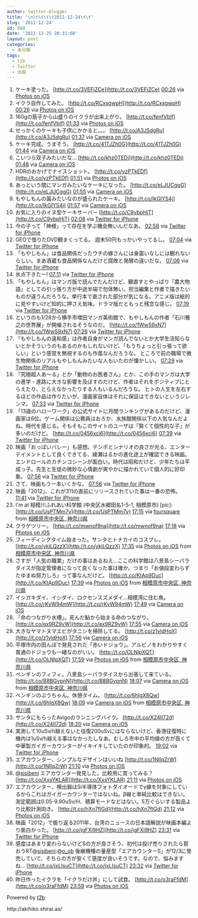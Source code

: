 ```yaml
---
author: twitter-blogger
title: "\n\t\t\t\t2011-12-24\t\t"
slug: '2011-12-24'
id: 880
date: '2011-12-25 20:31:00'
layout: post
categories:
  - 未分類
tags:
  - t2b
  - Twitter
  - 出張
---
```


<div xmlns:georss="http://www.georss.org/georss">

1.  <span><span>ケーキ塗った。 [http://t.co/3VEFiZCe](http://t.co/3VEFiZCe)</span> <span>[<span>00:26</span>](http://twitter.com/o_ob/status/150537837639499777) <span>via [Photos on iOS](http://www.apple.com)</span></span></span>
2.  <span><span>イクラ自作してみた。 [http://t.co/RCxsgwpH](http://t.co/RCxsgwpH)</span> <span>[<span>00:26</span>](http://twitter.com/o_ob/status/150537940920041473) <span>via [Photos on iOS](http://www.apple.com)</span></span></span>
3.  <span><span>160gの筋子から山盛りのイクラが出来上がり。 [http://t.co/fenfVbIf](http://t.co/fenfVbIf)</span> <span>[<span>01:33</span>](http://twitter.com/o_ob/status/150554638414917632) <span>via [Photos on iOS](http://www.apple.com)</span></span></span>
4.  <span><span>せっかくのケーキも子供にかかると。。。 [http://t.co/A3J5dgRu](http://t.co/A3J5dgRu)</span> <span>[<span>01:37</span>](http://twitter.com/o_ob/status/150555776384114688) <span>via [Camera on iOS](http://www.apple.com)</span></span></span>
5.  <span><span>ケーキ完成。うまそう。 [http://t.co/41TJZh0G](http://t.co/41TJZh0G)</span> <span>[<span>01:44</span>](http://twitter.com/o_ob/status/150557352486109184) <span>via [Camera on iOS](http://www.apple.com)</span></span></span>
6.  <span><span>こいつら双子みたいだな... [http://t.co/khz0TEDj](http://t.co/khz0TEDj)</span> <span>[<span>01:48</span>](http://twitter.com/o_ob/status/150558503818375168) <span>via [Camera on iOS](http://www.apple.com)</span></span></span>
7.  <span><span>HDRのおかげでナイスショット。 [http://t.co/yzPTkEDf](http://t.co/yzPTkEDf)</span> <span>[<span>01:51</span>](http://twitter.com/o_ob/status/150559328863137792) <span>via [Photos on iOS](http://www.apple.com)</span></span></span>
8.  <span><span>あっという間にマンガみたいなケーキになった。 [http://t.co/eLJUCggG](http://t.co/eLJUCggG)</span> <span>[<span>01:55</span>](http://twitter.com/o_ob/status/150560129455108096) <span>via [Camera on iOS](http://www.apple.com)</span></span></span>
9.  <span><span>もやしもんの菌みたいなのが盛られたケーキ。 [http://t.co/IkGIYS4j](http://t.co/IkGIYS4j)</span> <span>[<span>01:57</span>](http://twitter.com/o_ob/status/150560747435474945) <span>via [Camera on iOS](http://www.apple.com)</span></span></span>
10.  <span><span>お気に入りのイヌ型ケーキサーバー [http://t.co/C9ybpHjT](http://t.co/C9ybpHjT)</span> <span>[<span>02:08</span>](http://twitter.com/o_ob/status/150563551239618560) <span>via [Twitter for iPhone](http://twitter.com/#!/download/iphone)</span></span></span>
11.  <span><span>今の子って「神様」って存在を学ぶ機会無いんだなあ。</span> <span>[<span>02:58</span>](http://twitter.com/o_ob/status/150576133925117954) <span>via [Twitter for iPhone](http://twitter.com/#!/download/iphone)</span></span></span>
12.  <span><span>GEOで借りたDVD観まくってる。 週末50円もっかいやってるし。</span> <span>[<span>07:04</span>](http://twitter.com/o_ob/status/150637916723478530) <span>via [Twitter for iPhone](http://twitter.com/#!/download/iphone)</span></span></span>
13.  <span><span>「もやしもん」は食品関係だったウチの嫁さんには身震いなしには観れないらしい。まあ酒蔵も食品関係なんだけど腐敗と発酵の違いだな。</span> <span>[<span>07:06</span>](http://twitter.com/o_ob/status/150638465527201792) <span>via [Twitter for iPhone](http://twitter.com/#!/download/iphone)</span></span></span>
14.  <span><span>氷点下きたー!</span> <span>[<span>07:11</span>](http://twitter.com/o_ob/status/150639724065849345) <span>via [Twitter for iPhone](http://twitter.com/#!/download/iphone)</span></span></span>
15.  <span><span>「もやしもん」はマンガ版で読んでたんだけど、観直すとやっぱり「農大物語」としての引っ張り方が中途半端で勿体無い。担当編集と作者で描きたいものが違うんだろうな。単行本で直された部分が気になる。アニメ版は絵的に見やすいけど知的に押さえ気味。ドラマ版だともっと残念な感じ。</span> <span>[<span>07:19</span>](http://twitter.com/o_ob/status/150641698559635457) <span>via [Twitter for iPhone](http://twitter.com/#!/download/iphone)</span></span></span>
16.  <span><span>というのも1/28から横手市増田マンガ美術館で、もやしもんの作者「石川雅之の世界展」が開催されるそうなのだ。 [http://t.co/1WwS9xN7](http://t.co/1WwS9xN7)</span> <span>[<span>07:26</span>](http://twitter.com/o_ob/status/150643458179219456) <span>via [Twitter for iPhone](http://twitter.com/#!/download/iphone)</span></span></span>
17.  <span><span>「もやしもんの違和感」は作者自身がマンガ読んでないとか大学生活知らないとかそういうのもあるのかもしれないけど、「もうちょっと引っ張って欲しい」という感覚を無視するのも作風なんだろうな。 ところで前の職場で微生物関係のリアルもやしもんみたいな人もいたのが懐かしい。</span> <span>[<span>07:29</span>](http://twitter.com/o_ob/status/150644404636495872) <span>via [Twitter for iPhone](http://twitter.com/#!/download/iphone)</span></span></span>
18.  <span><span>「究極超人あ～る」とか「動物のお医者さん」とか、この手のマンガは大学の進学・進路に大きな影響を及ぼすのだけど、作者はそれをポジティブにとらえたり、とらえなかったりする人もいるんだろうな。 ヒトの人生を左右するほどの作品は作りたいが、漫画家自体はそれに保証はできないというジレンマ。</span> <span>[<span>07:33</span>](http://twitter.com/o_ob/status/150645314968227842) <span>via [Twitter for iPhone](http://twitter.com/#!/download/iphone)</span></span></span>
19.  <span><span>「13歳のハローワーク」の公式サイトに月間ランキングがあるのだけど、漫画家は6位。ゲーム関係は公務員はおろか、水族館関係以下の人気なんだよね。時代を感じる。そもそもこのサイトのユーザは「賢くて個性的な子」が多いのだけど。 [http://t.co/0456xci6](http://t.co/0456xci6)</span> <span>[<span>07:39</span>](http://twitter.com/o_ob/status/150646723319042048) <span>via [Twitter for iPhone](http://twitter.com/#!/download/iphone)</span></span></span>
20.  <span><span>映画「おっぱいバレー」も感想。テンポとシナリオの良さが光る、エンターテイメントとして良くできてる、綾瀬はるかの進化途上が確認できる映画。エンドロールのカチンコシーンが面白い。時代は昭和だけど、少年たちは平成っ子。先生と生徒の微妙な心情劇が爽やかに描かれていて個人的に好印象。</span> <span>[<span>07:56</span>](http://twitter.com/o_ob/status/150650983557505024) <span>via [Twitter for iPhone](http://twitter.com/#!/download/iphone)</span></span></span>
21.  <span><span>さて、映画もう一本いくかな。</span> <span>[<span>07:56</span>](http://twitter.com/o_ob/status/150651086657695744) <span>via [Twitter for iPhone](http://twitter.com/#!/download/iphone)</span></span></span>
22.  <span><span>映画「2012」、これが311の直前にリリースされていた事は一番の恐怖。</span> <span>[<span>11:41</span>](http://twitter.com/o_ob/status/150707575489437696) <span>via [Twitter for iPhone](http://twitter.com/#!/download/iphone)</span></span></span>
23.  <span><span>I'm at 相模川ふれあい科学館 (中央区水郷田名1-5-1, 相模原市) [pic]: [http://t.co/UsPTMm7v](http://t.co/UsPTMm7v)</span> <span>[<span>17:15</span>](http://twitter.com/o_ob/status/150791722820042753) <span>via [foursquare](http://foursquare.com)</span> from [相模原市中央区, 神奈川県<span></span>](http://maps.google.com/maps?q=35.54740801,139.32890296)</span></span>
24.  <span><span>クラゲツリー。 [http://t.co/mwnof9na](http://t.co/mwnof9na)</span> <span>[<span>17:18</span>](http://twitter.com/o_ob/status/150792621407735808) <span>via [Photos on iOS](http://www.apple.com)</span></span></span>
25.  <span><span>フィーディングタイム始まった。サンタとトナカイのコスプレ。 [http://t.co/ykiLQzzX](http://t.co/ykiLQzzX)</span> <span>[<span>17:35</span>](http://twitter.com/o_ob/status/150796735596339200) <span>via [Photos on iOS](http://www.apple.com)</span> from [相模原市中央区, 神奈川県<span></span>](http://maps.google.com/maps?q=35.547523,139.328871)</span></span>
26.  <span><span>さすが「人気の職業」だけの事はあるねえ...ここの科学館は八景島シーパラダイスが指定管理者になって良くなった事は確か。つまり「お値段変わらずたゆまぬ努力しろ」って事なんだけど。 [http://t.co/KtAp9Duc](http://t.co/KtAp9Duc)</span> <span>[<span>17:39</span>](http://twitter.com/o_ob/status/150797681583849472) <span>via [Photos on iOS](http://www.apple.com)</span> from [相模原市中央区, 神奈川県<span></span>](http://maps.google.com/maps?q=35.545562,139.328744)</span></span>
27.  <span><span>イシガキダイ、イシダイ、ロクセンスズメダイ...相模湾に住む魚。 [http://t.co/rKvW94mW](http://t.co/rKvW94mW)</span> <span>[<span>17:49</span>](http://twitter.com/o_ob/status/150800192961118208) <span>via [Camera on iOS](http://www.apple.com)</span></span></span>
28.  <span><span>「命のつながり水槽」。死んだ鮎から始まる命のつながり。 [http://t.co/ex9RZ9vW](http://t.co/ex9RZ9vW)</span> <span>[<span>17:55</span>](http://twitter.com/o_ob/status/150801784171003905) <span>via [Camera on iOS](http://www.apple.com)</span></span></span>
29.  <span><span>大きなヤマトヌマエビがタニシを掃除してる。 [http://t.co/z1vldHoX](http://t.co/z1vldHoX)</span> <span>[<span>17:56</span>](http://twitter.com/o_ob/status/150802086328668161) <span>via [Camera on iOS](http://www.apple.com)</span></span></span>
30.  <span><span>平塚市内の田んぼで発見された「赤いドジョウ」。アルビノをわかりやすく普通のドジョウも一緒なのがいい。 [http://t.co/OLNlpXQT](http://t.co/OLNlpXQT)</span> <span>[<span>17:59</span>](http://twitter.com/o_ob/status/150802925248184320) <span>via [Photos on iOS](http://www.apple.com)</span> from [相模原市中央区, 神奈川県<span></span>](http://maps.google.com/maps?q=35.545656,139.328719)</span></span>
31.  <span><span>ペンギンのフィフィ。八景島シーパラダイスから出張して来ている。 [http://t.co/B8BGvpnN](http://t.co/B8BGvpnN)</span> <span>[<span>18:07</span>](http://twitter.com/o_ob/status/150804866149785600) <span>via [Camera on iOS](http://www.apple.com)</span> from [相模原市中央区, 神奈川県<span></span>](http://maps.google.com/maps?q=35.547086,139.328898)</span></span>
32.  <span><span>ペンギンのぷうちゃん。休憩タイム。 [http://t.co/6hIgX8Qw](http://t.co/6hIgX8Qw)</span> <span>[<span>18:09</span>](http://twitter.com/o_ob/status/150805326625648640) <span>via [Camera on iOS](http://www.apple.com)</span> from [相模原市中央区, 神奈川県<span></span>](http://maps.google.com/maps?q=35.546465,139.328602)</span></span>
33.  <span><span>サンタにもらったAvigoのランニングバイク。 [http://t.co/X24II72d](http://t.co/X24II72d)</span> <span>[<span>18:20</span>](http://twitter.com/o_ob/status/150807998275665921) <span>via [Camera on iOS](http://www.apple.com)</span></span></span>
34.  <span><span>実測して10uSv/h越えないと往復200uSvにはならないけど、香港往復時に機内は1uSv/h越える事はなかったしなあ。むしろ市中の平均値の方が高くて中華製ガイガーカウンターがイキイキしていたのが印象的。</span> <span>[<span>19:02</span>](http://twitter.com/o_ob/status/150818797392109568) <span>via [Twitter for iPhone](http://twitter.com/#!/download/iphone)</span></span></span>
35.  <span><span>エアカウンター、シンプルなデザインはいいね [http://t.co/1NIIqZrW](http://t.co/1NIIqZrW)</span> <span>[<span>21:10</span>](http://twitter.com/o_ob/status/150850942969978881) <span>via [Photos on iOS](http://www.apple.com)</span></span></span>
36.  <span><span>@[sisibeni](http://twitter.com/sisibeni "sisibeni") エアカウンター発見した。比較用に買ってみる？ [http://t.co/XxsYKLAR](http://t.co/XxsYKLAR)</span> <span>[<span>21:11</span>](http://twitter.com/o_ob/status/150851027921408000) <span>via [Photos on iOS](http://www.apple.com)</span></span></span>
37.  <span><span>エアカウンター、検出器はSi半導体フォトダイオードでγ線を対象にしているからこれはガイガーカウンターではないね。β線と単純比較はできない。測定範囲は0.05-9.90uSv/H、積算モードなどはない。5万ぐらいする製品より比較計測向き。 [http://t.co/hXn7flGd](http://t.co/hXn7flGd)</span> <span>[<span>21:12</span>](http://twitter.com/o_ob/status/150851287783702528) <span>via [Photos on iOS](http://www.apple.com)</span></span></span>
38.  <span><span>映画「2012」で振り返る2011年、台湾のニュースの日本語解説が映画本編より面白かった。 [http://t.co/jgFXi9HZ](http://t.co/jgFXi9HZ)</span> <span>[<span>23:31</span>](http://twitter.com/o_ob/status/150886338554642432) <span>via [Twitter for iPhone](http://twitter.com/#!/download/iphone)</span></span></span>
39.  <span><span>感度はあまり変わらないけどSの方が良さそう、初代は投げ売りされたら買おうRT@[sisibeni](http://twitter.com/sisibeni "sisibeni"):@[o_ob](http://twitter.com/o_ob "o_ob") 後継機種の量産型「エアカウンターS」が12/3に発売していて、そちらの方が安くて感度が良いそうです。なので、悩みますね... [http://t.co/jxLIsuCT](http://t.co/jxLIsuCT)</span> <span>[<span>23:32</span>](http://twitter.com/o_ob/status/150886731955179520) <span>via [Twitter for iPhone](http://twitter.com/#!/download/iphone)</span></span></span>
40.  <span><span>昨日作ったイクラを「イクラだけ丼」にして試食。 [http://t.co/o3raFfdM](http://t.co/o3raFfdM)</span> <span>[<span>23:59</span>](http://twitter.com/o_ob/status/150893448717811712) <span>via [Photos on iOS](http://www.apple.com)</span></span></span>

</div>

Powered by [t2b](http://t2b.utilz.jp/)

<div>http://akihiko.shirai.as/</div>